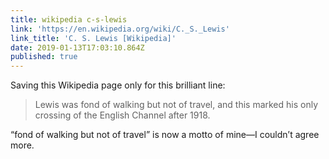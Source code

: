 ```yaml
---
title: wikipedia c-s-lewis
link: 'https://en.wikipedia.org/wiki/C._S._Lewis'
link_title: 'C. S. Lewis [Wikipedia]'
date: 2019-01-13T17:03:10.864Z
published: true
---
```

Saving this Wikipedia page only for this brilliant line:

> Lewis was fond of walking but not of travel, and this marked his only crossing of the English Channel after 1918.

“fond of walking but not of travel” is now a motto of mine—I couldn’t agree more.
